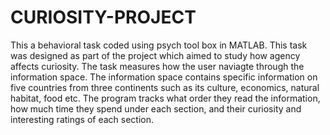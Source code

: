 # CURIOSITY-PROJECT
This a behavioral task coded using psych tool box in MATLAB. This task was designed as part of the project which aimed to study how agency affects curiosity. The task measures how the user naviagte through the information space. The information space contains specific information on five countries from three continents such as its culture, economics, natural habitat, food etc. The program tracks what order they read the information, how much time they spend under each section, and their curiosity and interesting ratings of each section.
